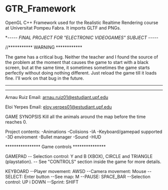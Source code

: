 # GTR_Framework
OpenGL C++ Framework used for the Realistic Realtime Rendering course at Universitat Pompeu Fabra.
It imports GLTF and PNGs.

**----- FINAL PROJECT FOR "ELECTRONIC VIDEOGAMES" SUBJECT -----*

//*********** WARNING ************

The game has a critical bug. Neither the teacher and I found the source of the problem
at the moment that causes the game to start with a black screen, but at the same time,
it sometimes sometimes the game starts perfectly without doing nothing different. 
Just reload the game till it loads fine. I'll work on that bug in the future.

**************** ****************
 
*****************************************************************
Arnau Ruiz
Email: arnau.ruiz01@estudiant.upf.edu

Eloi Yerpes
Email: eloy.yerpes01@estudiant.upf.edu

GAME SYNOPSIS
Kill all the animals around the map before the time reaches 0.

Project contents:
-Animations
-Colisions
-IA
-Keyboard/gamepad supported
-3D enviroment
-Bullet manager
-Sound
-HUD


**************** Game controls ***************

GAMEPAD
-- Selection control: Y and B (XBOX), CIRCLE and TRIANGLE (playstation).
-- See "CONTROLS" section inside the game for more details.

KEYBOARD
--Player movement: AWSD
--Camera movement: Mouse
--SELECT: Enter button
--See map: M
--PAUSE: SPACE_BAR
--Selection control: UP i DOWN
--Sprint: SHIFT
